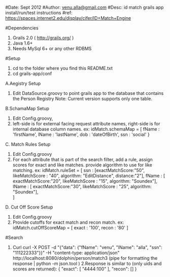 #Date: Sept 2012
#Author: venu.alla@gmail.com
#Desc: id match grails app install/run/test instructions
#ref: https://spaces.internet2.edu/display/cifer/ID+Match+Engine

#Dependencies
1. Grails 2.0 ( http://grails.org/ )
2. Java 1.6+
3. Needs MySql 6+ or any other RDBMS

#Setup
1. cd to the folder where you find this README.txt
2. cd grails-app/conf


A.Aegistry Setup
1. Edit DataSource.groovy to point grails app to the database that contains the Person Registry
Note: Current version supports only one table. 

B.SchamaMap Setup
1. Edit Config.groovy, 
2. left-side is for external facing request attribute names, right-side is for internal database column names.
ex:
idMatch.schemaMap = [
     fName : 'firstName',
     lName : 'lastName',
     dob : 'dateOfBirth',
     ssn : 'social'
}

C. Match Rules Setup 
1. Edit Config.groovy
2. For each attribute that is part of the search filter, add a rule, assign scores for exact and like matches. provide algorithm to use for like matching.
ex:
idMatch.ruleSet = [
    ssn : [exactMatchScore:"50", likeMatchScore : "40", algorithm: "EditDistance", distance:"2"],
    fName : [ exactMatchScore:"20", likeMatchScore : "15", algorithm: "Soundex"],     
    lName : [ exactMatchScore:"30", likeMatchScore : "25", algorithm: "Soundex"],     
]

D. Cut Off Score Setup
1. Edit Config.groovy
2. Provide cutoffs for exact match and recon match. 
ex:
idMatch.cutOffScoreMap = [ exact : '100', recon : '80' ]


#Search
1. Curl
curl -X POST -d "{"data": {"fName": "venu", "lName": "alla", "ssn": "111222333"}}" -H "content-type: application/json" http://localhost:8080/dolphin/person/match3
(pipe for formatting the response | python -m json.tool )
2.Response is similar to (only uids and scores are returned):
{
    "exact": [
        "4444:100"
    ], 
    "recon": []
}


